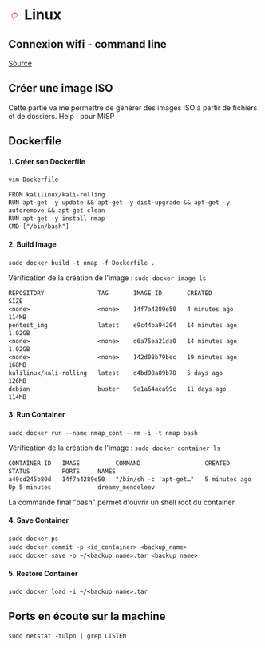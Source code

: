 # ![](img/debian_25.png) Linux

## Connexion wifi - command line

[Source](https://linuxhint.com/3-ways-to-connect-to-wifi-from-the-command-line-on-debian/)

## Créer une image ISO 

Cette partie va me permettre de générer des images ISO à partir de fichiers et de dossiers.
Help : pour MISP

## Dockerfile

#### 1. Créer son Dockerfile

```vim Dockerfile```

    FROM kalilinux/kali-rolling
    RUN apt-get -y update && apt-get -y dist-upgrade && apt-get -y autoremove && apt-get clean
    RUN apt-get -y install nmap
    CMD ["/bin/bash"]

#### 2. Build Image

```sudo docker build -t nmap -f Dockerfile .```

Vérification de la création de l'image : ```sudo docker image ls```

    REPOSITORY               TAG       IMAGE ID       CREATED          SIZE
    <none>                   <none>    14f7a4289e50   4 minutes ago    114MB
    pentest_img              latest    e9c44ba94204   14 minutes ago   1.02GB
    <none>                   <none>    d6a75ea21da0   14 minutes ago   1.02GB
    <none>                   <none>    142d08b79bec   19 minutes ago   168MB
    kalilinux/kali-rolling   latest    d4bd98a89b78   5 days ago       126MB
    debian                   buster    9e1a64aca99c   11 days ago      114MB
#### 3. Run Container

```sudo docker run --name nmap_cont --rm -i -t nmap bash```

Vérification de la création de l'image : ```sudo docker container ls```

    CONTAINER ID   IMAGE          COMMAND                  CREATED         STATUS         PORTS     NAMES
    a49cd245b80d   14f7a4289e50   "/bin/sh -c 'apt-get…"   5 minutes ago   Up 5 minutes             dreamy_mendeleev    

La commande final "bash" permet d'ouvrir un shell root du container.

#### 4. Save Container 

```sudo docker ps```
<br/>```sudo docker commit -p <id_container> <backup_name>```
<br/>```sudo docker save -o ~/<backup_name>.tar <backup_name>```

#### 5. Restore Container

```sudo docker load -i ~/<backup_name>.tar```
## Ports en écoute sur la machine

```sudo netstat -tulpn | grep LISTEN```



